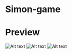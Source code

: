 # Simon-game

# Preview
![Alt text](https://i.imgur.com/ToGmtT1.png)
![Alt text](https://i.imgur.com/FQCtP3c.png)
![Alt text](https://i.imgur.com/ZZ7BR8y.png)
